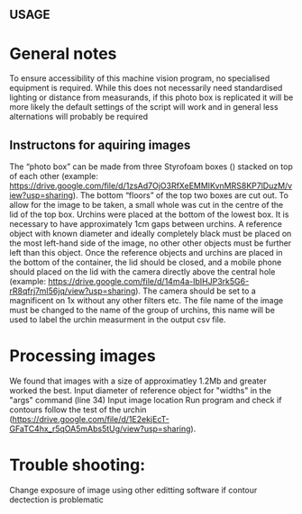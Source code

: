 ## **USAGE**

# General notes
To ensure accessibility of this machine vision program, no specialised equipment is required. 
While this does not necessarily need standardised lighting or distance from measurands, if this photo box is replicated it will be more likely the default settings of the script will work and in general less alternations will probably be required

## Instructons for aquiring images
The “photo box” can be made from three Styrofoam boxes () stacked on top of each other (example: https://drive.google.com/file/d/1zsAd7OjO3RfXeEMMIKvnMRS8KP7lDuzM/view?usp=sharing). 
The bottom “floors” of the top two boxes are cut out. 
To allow for the image to be taken, a small whole was cut in the centre of the lid of the top box. Urchins were placed at the bottom of the lowest box.
It is necessary to have approximately 1cm gaps between urchins.
A reference object with known diameter and ideally completely black must be placed on the most left-hand side of the image, no other other objects must be further left than this object.
Once the reference objects and urchins are placed in the bottom of the container, the lid should be closed, and a mobile phone should placed on the lid with the camera directly above the central hole (example: https://drive.google.com/file/d/14m4a-IbIHJP3rk5G6-rR8qfrj7mI56jq/view?usp=sharing). The camera should be set to a magnificent on 1x without any other filters etc. 
The file name of the image must be changed to the name of the group of urchins, this name will be used to label the urchin measurment in the output csv file.

# Processing images 
We found that images with a size of approximatley 1.2Mb and greater worked the best. 
Input diameter of reference object for "widths" in the "args" command (line 34) 
Input image location
Run program and check if contours follow the test of the urchin (https://drive.google.com/file/d/1E2ekjEcT-GFaTC4hx_r5qOA5mAbs5tUg/view?usp=sharing). 

# Trouble shooting:
Change exposure of image using other editting software if contour dectection is problematic
